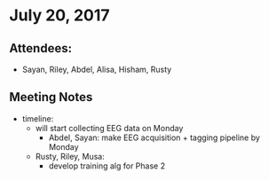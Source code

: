 # July 20, 2017

## Attendees:
- Sayan, Riley, Abdel, Alisa, Hisham, Rusty

## Meeting Notes
- timeline:
  - will start collecting EEG data on Monday
    - Abdel, Sayan: make EEG acquisition + tagging pipeline by Monday
  - Rusty, Riley, Musa:
    - develop training alg for Phase 2
